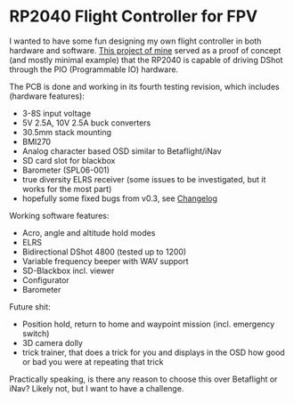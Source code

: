 # RP2040 Flight Controller for FPV

I wanted to have some fun designing my own flight controller in both hardware and software. [This project of mine](https://github.com/bastian2001/Hardware-DShot-on-RP2040) served as a proof of concept (and mostly minimal example) that the RP2040 is capable of driving DShot through the PIO (Programmable IO) hardware.

The PCB is done and working in its fourth testing revision, which includes (hardware features):

-   3-8S input voltage
-   5V 2.5A, 10V 2.5A buck converters
-   30.5mm stack mounting
-   BMI270
-   Analog character based OSD similar to Betaflight/iNav
-   SD card slot for blackbox
-   Barometer (SPL06-001)
-   true diversity ELRS receiver (some issues to be investigated, but it works for the most part)
-   hopefully some fixed bugs from v0.3, see [Changelog](PCB/Changelog.md)

Working software features:

-   Acro, angle and altitude hold modes
-   ELRS
-   Bidirectional DShot 4800 (tested up to 1200)
-   Variable frequency beeper with WAV support
-   SD-Blackbox incl. viewer
-   Configurator
-   Barometer

Future shit:

-   Position hold, return to home and waypoint mission (incl. emergency switch)
-   3D camera dolly
-   trick trainer, that does a trick for you and displays in the OSD how good or bad you were at repeating that trick

Practically speaking, is there any reason to choose this over Betaflight or iNav? Likely not, but I want to have a challenge.

